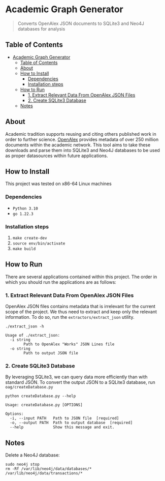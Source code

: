 # Academic Graph Generator

> Converts OpenAlex JSON documents to SQLite3 and Neo4J databases for analysis

## Table of Contents

- [Academic Graph Generator](#academic-graph-generator)
  - [Table of Contents](#table-of-contents)
  - [About](#about)
  - [How to Install](#how-to-install)
    - [Dependencies](#dependencies)
    - [Installation steps](#installation-steps)
  - [How to Run](#how-to-run)
    - [1. Extract Relevant Data From OpenAlex JSON Files](#1-extract-relevant-data-from-openalex-json-files)
    - [2. Create SQLite3 Database](#2-create-sqlite3-database)
  - [Notes](#notes)

## About

Academic tradition supports reusing and citing others published work in order to
further science. [OpenAlex](https://openalex.org) provides metadata of over 250
million documents within the academic network. This tool aims to take these
downloads and parse them into SQLite3 and Neo4J databases to be used as proper
datasources within future applications.

## How to Install

This project was tested on x86-64 Linux machines

### Dependencies

- `Python 3.10`
- `go 1.22.3`

### Installation steps

1. `make create-dev`
1. `source env/bin/activate`
1. `make build`

## How to Run

There are several applications contained within this project. The order in which
you should run the applications are as follows:

### 1. Extract Relevant Data From OpenAlex JSON Files

OpenAlex JSON files contains metadata that is irrelevant for the current scope
of the project. We thus need to extract and keep only the relevant information.
To do so, run the `extractors/extract_json` utility.

```shell
./extract_json -h

Usage of ./extract_json:
  -i string
        Path to OpenAlex "Works" JSON Lines file
  -o string
        Path to output JSON file
```

### 2. Create SQLite3 Database

By leveraging SQLite3, we can query data more efficiently than with standard
JSON. To convert the output JSON to a SQLite3 database, run
`oag/createDatabase.py`

```shell
python createDatabase.py --help

Usage: createDatabase.py [OPTIONS]

Options:
  -i, --input PATH   Path to JSON file  [required]
  -o, --output PATH  Path to output database  [required]
  --help             Show this message and exit.
```

## Notes

Delete a Neo4J database:

```shell
sudo neo4j stop
rm -Rf /var/lib/neo4j/data/databases/* /var/lib/neo4j/data/transactions/*
```
